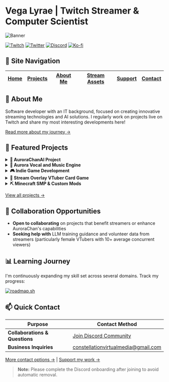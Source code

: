 # Vega Lyrae | Twitch Streamer & Computer Scientist

![Banner](https://github.com/user-attachments/assets/736816e0-5903-479a-b5e7-93078b10ed1a)

[![Twitch](https://img.shields.io/badge/Twitch-9146FF?style=for-the-badge&logo=twitch&logoColor=white)](https://twitch.tv/vegalyraevt)
[![Twitter](https://img.shields.io/badge/Twitter-1DA1F2?style=for-the-badge&logo=twitter&logoColor=white)](https://x.com/VegaLyraeVT)
[![Discord](https://img.shields.io/badge/Discord-5865F2?style=for-the-badge&logo=discord&logoColor=white)](https://discord.gg/UPQgsszwZA)
[![Ko-fi](https://img.shields.io/badge/Ko--fi-F16061?style=for-the-badge&logo=ko-fi&logoColor=white)](https://ko-fi.com/vegalyrae)

## 📑 Site Navigation

| [Home](README.md) | [Projects](projects.md) | [About Me](about.md) | [Stream Assets](stream-assets.md) | [Support](support.md) | [Contact](contact.md) |
|-------------------|-------------------------|----------------------|----------------------------------|------------------------|------------------------|

## 👋 About Me

Software developer with an IT background, focused on creating innovative streaming technologies and AI solutions. I regularly work on projects live on Twitch and share my most interesting developments here!

[Read more about my journey →](about.md)

## 🔭 Featured Projects

<details>
<summary><strong>📡 AuroraChanAI Project</strong></summary>
<br>
A sophisticated collection of LLMs and neural networks working in tandem to create a fully autonomous virtual streamer. AuroraChan represents thousands of hours of R&D, with the goal of creating a lifelike streamer experience powered by custom-trained LLMs.
</details>

<details>
<summary><strong>🎵 Aurora Vocal and Music Engine</strong></summary>
<br>
Neural networks enabling live karaoke and original song creation by Aurora. This project includes a custom vocaloid implementation. Preview songs play during the first 5 minutes of each Twitch stream.
</details>

<details>
<summary><strong>🎮 Indie Game Development</strong></summary>
<br>
A Godot-based top-down 2.5D horde shooter featuring deep lore and perk skill trees. Players take on the role of a malfunctioning AI in a dying server environment. The game will feature AuroraChan integration for stream collaborations.
</details>

<details>
<summary><strong>🎲 Stream Overlay VTuber Card Game</strong></summary>
<br>
Interactive card game system integrated with streaming platforms. More details coming soon!
</details>

<details>
<summary><strong>⛏️ Minecraft SMP & Custom Mods</strong></summary>
<br>
Running a Minecraft SMP with custom-developed mods, currently implementing AuroraChan integration for Minecraft.
Learn more about the <a href="https://smp.constellationvirtualmedia.com/">Constellation SMP here</a>.
</details>

[View all projects →](projects.md)

## 🤝 Collaboration Opportunities

- **Open to collaborating** on projects that benefit streamers or enhance AuroraChan's capabilities
- **Seeking help with** LLM training guidance and volunteer data from streamers (particularly female VTubers with 10+ average concurrent viewers)

## 📊 Learning Journey

I'm continuously expanding my skill set across several domains. Track my progress:

[![roadmap.sh](https://roadmap.sh/card/tall/67e4a5d2616abc6b0b69db0a?variant=dark&roadmaps=data-analyst%2Cgame-developer%2Cpython%2Cbackend)](https://roadmap.sh)

## 📫 Quick Contact

| Purpose | Contact Method |
|---------|----------------|
| **Collaborations & Questions** | [Join Discord Community](https://discord.gg/UPQgsszwZA) |
| **Business Inquiries** | constellationvirtualmedia@gmail.com |

[More contact options →](contact.md) | [Support my work →](support.md)

> **Note:** Please complete the Discord onboarding after joining to avoid automatic removal.
